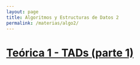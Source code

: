 ```yaml
---
layout: page
title: Algoritmos y Estructuras de Datos 2
permalink: /materias/algo2/
---
```

# [Teórica 1 - TADs (parte 1)](./teo1)
